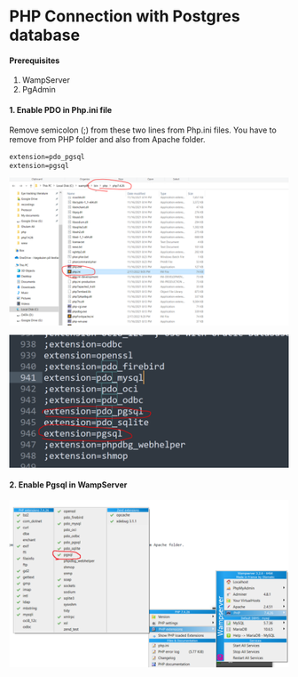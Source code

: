 # PHP Connection with Postgres database
#### Prerequisites

1. WampServer
2. PgAdmin

#### 1. Enable PDO in Php.ini file

Remove semicolon (;) from these two lines from Php.ini files. You have to remove from PHP folder and also from Apache folder. 

```
extension=pdo_pgsql
extension=pgsql
```

![This is an image](/phpini.PNG)


![This is an image](/pdo_extension.PNG)

#### 2. Enable Pgsql in WampServer

![This is an image](/pgsql.png)
